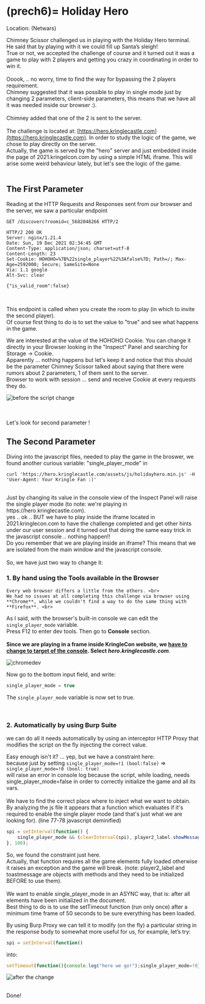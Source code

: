 (prech6)=
Holiday Hero
=======================

Location: (Netwars)

Chimney Scissor challenged us in playing with the Holiday Hero terminal. <br/>
He said that by playing with it we could fill up Santa’s sleigh!<br />
True or not, we accepted the challenge of course and it turned out it was a game to play with 2 players and getting you 
crazy in coordinating in order to win it.
<br/><br/>
Ooook, .. no worry, time to find the way for bypassing the 2 players requirement. <br>
Chimney suggested that it was possible to play in single mode just by changing 2 parameters, client-side parameters, this means that we have all it was needed inside our browser :). <br>
<br>
Chimney added that one of the 2 is sent to the server. <br>
<br/>
The challenge is located at: [https://hero.kringlecastle.com](https://hero.kringlecastle.com).
In order to study the logic of the game, we chose to play directly on the server. <br>
Actually, the game is served by the "hero" server and just embedded inside the page of 2021.kringelcon.com by using a 
simple HTML iframe. 
This will arise some weird behaviour lately, but let's see the logic of the game. 
<br/>
<br/>

## The First Parameter

Reading at the HTTP Requests and Responses sent from our browser and the server, we saw a particular endpoint

```Http
GET /discoverc?roomid=c_5682048266 HTTP/2

HTTP/2 200 OK
Server: nginx/1.21.4
Date: Sun, 19 Dec 2021 02:34:45 GMT
Content-Type: application/json; charset=utf-8
Content-Length: 23
Set-Cookie: HOHOHO=%7B%22single_player%22%3Afalse%7D; Path=/; Max-Age=2592000; Secure; SameSite=None
Via: 1.1 google
Alt-Svc: clear

{"is_valid_room":false}
```
<br/>

This endpoint is called when you create the room to play (in which to invite the second player). <br>
Of course first thing to do is to set the value to "true" and see what happens in the game. 

We are interested at the value of the HOHOHO Cookie.
You can change it directly in your Browser looking in the "Inspect" Panel and searching for Storage -> Cookie. <br>
Apparently ... nothing happens but let's keep it and notice that this should be the parameter Chimney Scissor talked about saying that there were rumors about 2 parameters, 1 of them sent to the server. <br>
Browser to work with session ... send and receive Cookie at every requests they do. 
<br/>

![before the script change](images/sleigh-before.png)

<br />
<br/>
Let's look for second parameter !

## The Second Parameter
Diving into the javascript files, needed to play the game in the broswer, we found another curious variable: "single_player_mode" in 
<br/>
```
curl 'https://hero.kringlecastle.com/assets/js/holidayhero.min.js' -H 'User-Agent: Your Kringle Fan :)' 
```
<br/>
Just by changing its value in the console view of the Inspect Panel  will raise the single player mode (to note: we're playing in https://hero.kringlecastle.com). 
<br/>
yes .. ok .. BUT we have to play inside the iframe located in 2021.kringlecon.com to have the challenge completed and get other hints under our user session
and it turned out that doing the same easy trick in the javascript console .. nothing happen!!
<br/>Do you remember that we are playing inside an iframe? This means that we are isolated from the main window and the javascript console. 
<br/><br />
So, we have just two way to change it: <br/> 

### 1\. By hand using the Tools available in the Browser

```{warning}
Every web browser differs a little from the others. <br>
We had no issues at all completing this challenge via browser using **Chrome**, while we couldn't find a way to do the same thing with **Firefox**. <br>
```
As I said, with the browser's built-in console we can edit the `single_player_mode` variable. <br>
Press F12 to enter dev tools. Then go to **Console** section. <br> <br>
 **Since we are playing in a frame inside KringleCon website, we <ins>have to change to target of the console</ins>. Select *hero.kringlecastle.com***.

 ![chromedev](images/prech6_chromedev.png)

 Now go to the bottom input field, and write:
 ```JavaScript
single_player_mode = true
 ```
The `single_player_mode` variable is now set to true.

<br/>

### 2\. Automatically by using Burp Suite  

we can do all it needs automatically by using an interceptor HTTP Proxy that modifies the script on the fly injecting the correct value.  

Easy enough isn't it? ... yep, but we have a constraint here: <br/>
because just by setting `single_player_mode=!1 (bool:false)`  ⇒ `single_player_mode=!0 (bool: true)`   
will raise an error in console log because the script, while loading, needs single_player_mode=false in order to correctly initialize the game and all its vars.<br/>
<br/>
We have to find the correct place where to inject what we want to obtain. 
<br />
By analyzing the js file it appears that a function which evaluates if it's required to enable the single player mode (and that's just what we are looking for).
(line 77-78 javascript deminified)
<br />

```JavaScript
spi = setInterval(function() {
    single_player_mode && (clearInterval(spi), player2_label.showMessage("P2: COMPUTER (On)"), player2_power_button.anims.play("power_on"), toastmessage.showMessage("Player 2 (COMPUTER) has joined!"), player2_power_button.anims.pause())
}, 100);
```

So, we found the constraint just here. <br>
Actually, that function requires all the game elements fully loaded otherwise it raises an exception and the game will break. 
(note: player2_label and toastmessage are objects with methods and they need to be initialized BEFORE to use them). 
<br/>
<br/>
We want to enable single_player_mode in an ASYNC way, that is: after all elements have been initialized in the document.<br /> 
Best thing to do is to use the setTimeout function (run only once) after a minimum time frame of 50 seconds to be sure everything has been loaded. 

By using Burp Proxy we can tell it to modify (on the fly) a particular string in the response body to somewhat more useful for us, for example, let’s try:  

```JavaScript
spi = setInterval(function()
```
into:

```JavaScript
setTimeout(function(){console.log("here we go!");single_player_mode=!0},50000);spi = setInterval(function()
```

![after the change](images/sleigh-after.png)
<br/>
<br />

Done!

